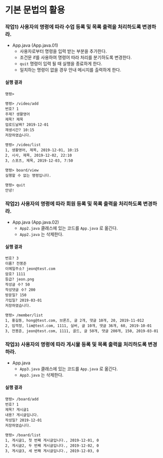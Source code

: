 # 기본 문법의 활용

### 작업1) 사용자의 명령에 따라 수업 등록 및 목록 출력을 처리하도록 변경하라.

- App.java (App.java.01)
    - 사용자로부터 명령을 입력 받는 부분을 추가한다.
    - 조건문 if를 사용하여 명령어 따라 처리를 분기하도록 변경한다.
    - `quit` 명령이 입력 될 때 실행을 종료하게 한다.
    - 일치하는 명령이 없을 경우 안내 메시지를 출력하게 한다.

#### 실행 결과

```
명령>

명령> /video/add
번호? 1
주제? 생활영어
제목? 제목
업로드날짜? 2019-12-01
재생시간? 10:15
저장하였습니다.

명령> /video/list
1, 생활영어, 제목, 2019-12-01, 10:15
2, 시사, 제목, 2019-12-02, 22:10
3, 스포츠, 제목, 2019-12-03, 7:50

명령> board/view
실행할 수 없는 명령입니다.

명령> quit
안녕!
```

### 작업2) 사용자의 명령에 따라 회원 등록 및 목록 출력을 처리하도록 변경하라.

- App.java (App.java.02)
    - `App2.java` 클래스에 있는 코드를 `App.java` 로 옮긴다.
    - `App2.java` 는 삭제한다.

#### 실행 결과

```
번호? 3
이름? 전봉준
이메일주소? jeon@test.com
암호? 1111
등급? jeon.png
작성글 수? 50
작성댓글 수? 200
방문일? 150
가입일? 2019-03-01
저장하였습니다.

명령> /member/list
1, 홍길동, hong@test.com, 브론즈, 글 2개, 댓글 10개, 20, 2019-11-012
2, 임꺽정, lim@test.com, 1111, 실버, 글 10개, 댓글 36개, 60, 2019-10-01
3, 전봉준, jeon@test.com, 1111, 골드, 글 50개, 댓글 200개, 150, 2019-03-01
```

### 작업3) 사용자의 명령에 따라 게시물 등록 및 목록 출력을 처리하도록 변경하라.

- App.java
    - `App3.java` 클래스에 있는 코드를 `App.java` 로 옮긴다.
    - `App3.java` 는 삭제한다.

#### 실행 결과

```
명령> /board/add
번호? 1
제목? 게시글1
내용? 게시글입니다.
작성일? 2019-12-01
저장하였습니다.

명령> /board/list
1, 게시글1, 첫 번째 게시글입니다., 2019-12-01, 0
2, 게시글2, 두 번째 게시글입니다., 2019-12-02, 0
3, 게시글3, 세 번째 게시글입니다., 2019-12-03, 0
```